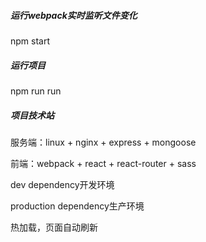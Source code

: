##### 运行webpack实时监听文件变化
npm start
   
##### 运行项目
npm run run
   
##### 项目技术站
服务端：linux + nginx + express + mongoose
   
前端：webpack + react + react-router + sass
   
dev dependency开发环境
   
production dependency生产环境
   
热加载，页面自动刷新

